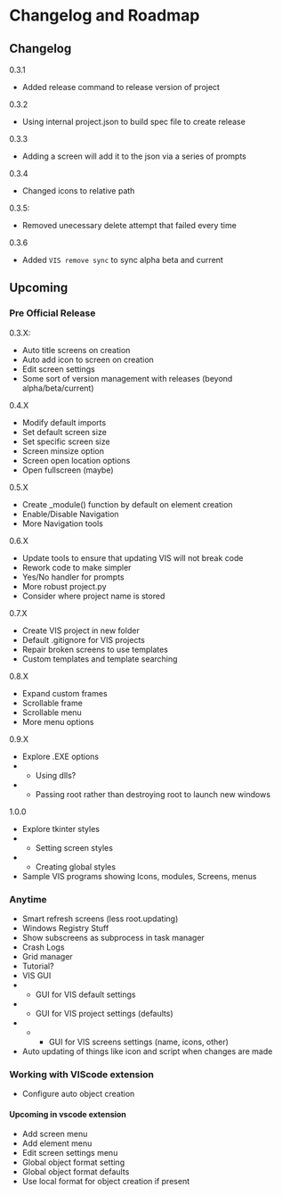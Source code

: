 # Changelog and Roadmap

## Changelog

0.3.1

- Added release command to release version of project

0.3.2

- Using internal project.json to build spec file to create release

0.3.3

- Adding a screen will add it to the json via a series of prompts

0.3.4

- Changed icons to relative path

0.3.5:

- Removed unecessary delete attempt that failed every time

0.3.6

- Added ```VIS remove sync``` to sync alpha beta and current

## Upcoming

### Pre Official Release

0.3.X:

- Auto title screens on creation
- Auto add icon to screen on creation
- Edit screen settings
- Some sort of version management with releases (beyond alpha/beta/current)

0.4.X

- Modify default imports
- Set default screen size
- Set specific screen size
- Screen minsize option
- Screen open location options
- Open fullscreen (maybe)

0.5.X

- Create _module() function by default on element creation
- Enable/Disable Navigation
- More Navigation tools

0.6.X

- Update tools to ensure that updating VIS will not break code
- Rework code to make simpler
- Yes/No handler for prompts
- More robust project.py
- Consider where project name is stored

0.7.X

- Create VIS project in new folder
- Default .gitignore for VIS projects
- Repair broken screens to use templates
- Custom templates and template searching

0.8.X

- Expand custom frames
- Scrollable frame
- Scrollable menu
- More menu options

0.9.X

- Explore .EXE options
- - Using dlls?
- - Passing root rather than destroying root to launch new windows

1.0.0

- Explore tkinter styles
- - Setting screen styles
- - Creating global styles
- Sample VIS programs showing Icons, modules, Screens, menus

### Anytime

- Smart refresh screens (less root.updating)
- Windows Registry Stuff
- Show subscreens as subprocess in task manager
- Crash Logs
- Grid manager
- Tutorial?
- VIS GUI
- - GUI for VIS default settings
- - GUI for VIS project settings (defaults)
- - - GUI for VIS screens settings (name, icons, other)
- Auto updating of things like icon and script when changes are made

### Working with VIScode extension

- Configure auto object creation

#### Upcoming in vscode extension

- Add screen menu
- Add element menu
- Edit screen settings menu
- Global object format setting
- Global object format defaults
- Use local format for object creation if present

